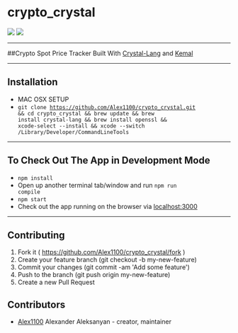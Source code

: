 # crypto_crystal

![](https://cloud.githubusercontent.com/assets/209371/13291809/022e2360-daf8-11e5-8be7-d02c1c8b38fb.png)
![](https://webrazzi.com/wp-content/uploads/2016/04/kemal-ekran-goruntusu.png)

<hr/>

##Crypto Spot Price Tracker Built With <a href="https://github.com/crystal-lang/crystal">Crystal-Lang</a> and <a href="https://github.com/kemalcr/kemal">Kemal</a>

<hr/>

## Installation
- MAC OSX SETUP
- <code>git clone https://github.com/Alex1100/crypto_crystal.git && cd crypto_crystal && brew update && brew install crystal-lang && brew install openssl && xcode-select --install && xcode --switch /Library/Developer/CommandLineTools</code>

<hr/>

## To Check Out The App in Development Mode
- <code>npm install</code>
- Open up another terminal tab/window and run <code>npm run compile</code>
- <code>npm start</code>
- Check out the app running on the browser via <a href="localhost:3000">localhost:3000</a>

<hr/>

## Contributing

1. Fork it ( https://github.com/Alex1100/crypto_crystal/fork )
2. Create your feature branch (git checkout -b my-new-feature)
3. Commit your changes (git commit -am 'Add some feature')
4. Push to the branch (git push origin my-new-feature)
5. Create a new Pull Request

## Contributors

- [Alex1100](https://github.com/Alex1100) Alexander Aleksanyan - creator, maintainer
